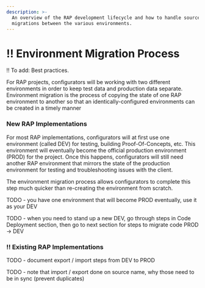 ```yaml
---
description: >-
  An overview of the RAP development lifecycle and how to handle source
  migrations between the various environments.
---
```


# !! Environment Migration Process

!! To add: Best practices.

For RAP projects, configurators will be working with two different environments in order to keep test data and production data separate. Environment migration is the process of copying the state of one RAP environment to another so that an identically-configured environments can be created in a timely manner

### New RAP Implementations

For most RAP implementations, configurators will at first use one environment \(called DEV\) for testing, building Proof-Of-Concepts, etc. This environment will eventually become the official production environment \(PROD\) for the project. Once this happens, configurators will still need another RAP environment that mirrors the state of the production environment for testing and troubleshooting issues with the client.

The environment migration process allows configurators to complete this step much quicker than re-creating the environment from scratch. 

TODO - you have one environment that will become PROD eventually, use it as your DEV

TODO - when you need to stand up a new DEV, go through steps in Code Deployment section, then go to next section for steps to migrate code PROD -&gt; DEV

### !! Existing RAP Implementations

TODO - document export / import steps from DEV to PROD

TODO - note that import / export done on source name, why those need to be in sync \(prevent duplicates\)

